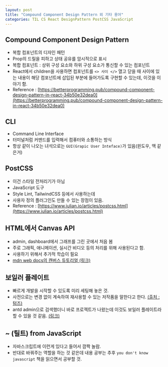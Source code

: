 ```yaml
---
layout: post
title: "Compound Component Design Pattern 외 기타 용어"
categories: TIL CS React DesignPattern PostCSS JavaScript
---
```


## Compound Component Design Pattern

- 복합 컴포넌트의 디자인 패턴
- Prop의 드릴을 피하고 상태 공유를 암시적으로 표시
- 복합 컴포넌트 : 상위 구성 요소와 하위 구성 요소가 통신할 수 있는 컴포넌트
- React에서 children을 사용하면 컴포넌트를 `<> 사이 </>` 열고 닫을 때 사이에 있는 내용이 해당 컴포넌트에 삽입된 부분에 들어가도록 구현할 수 있는데, 이것을 이야기 함.
- Reference : [https://betterprogramming.pub/compound-component-design-pattern-in-react-34b50e32dea0](https://betterprogramming.pub/compound-component-design-pattern-in-react-34b50e32dea0)

## CLI

- Command Line Interface
- 터미널처럼 커맨드를 입력해서 컴퓨터와 소통하는 방식
- 항상 같이 나오는 녀석으로는 `GUI(Grapic User Inteface)`가 있음(윈도우, 맥 같은거)

## PostCSS

- 이건 스타일 전처리기가 아님
- JavaScript 도구
- Style Lint, TailwindCSS 등에서 사용하는데
- 사용자 정의 플러그인도 만들 수 있는 장점이 있음.
- Reference : [https://www.julian.io/articles/postcss.html](https://www.julian.io/articles/postcss.html)

## HTML에서 Canvas API

- admin, dashboard에서 그래프를 그린 곳에서 처음 봄
- 주로 그래픽, 애니메이션, 실시간 비디오 등의 처리를 위해 사용된다고 함.
- 사용하기 위해서 추가적 학습이 필요
- [mdn web docs의 캔버스 듀토리얼 (링크)](https://developer.mozilla.org/ko/docs/Web/API/Canvas_API/Tutorial)

## 보일러 플레이트

- 빠르게 개발을 시작할 수 있도록 미리 세팅해 놓은 것.
- 사전으로는 변경 없이 계속하여 재사용할 수 있는 저작품을 말한다고 한다. [(출처 : 텀즈)](http://www.terms.co.kr/boilerplate.htm)
- antd admin으로 검색했더니 바로 프로젝트가 나왔는데 이것도 보일러 플레이트라 할 수 있을 것 같음. [(링크)](https://github.com/zuiidea/antd-admin)

## ~ (틸트) from JavaScript

- 자바스크립트에 이런게 있다고 들어서 깜짝 놀람.
- 반대로 바꿔주는 역할을 하는 것 같은데 내용 공부는 추후 `you don't know javascript` 책을 읽으면서 공부할 것.
